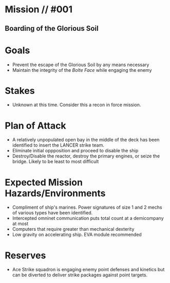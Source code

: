 # Mission // #001
## Boarding of the Glorious Soil
# Goals
- Prevent the escape of the Glorious Soil by any means necessary
- Maintain the integrity of the *Bolte Face* while engaging the enemy

# Stakes
- Unknown at this time. Consider this a recon in force mission.

# Plan of Attack
- A relatively unpopulated open bay in the middle of the deck has been identified to insert the LANCER strike team.
- Eliminate initial oppposition and proceed to disable the ship
- Destroy/Disable the reactor, destroy the primary engines, or seize the bridge. Likely to be least to most difficult

# Expected Mission Hazards/Environments
- Compliment of ship's marines. Power signatures of size 1 and 2 mechs of various types have been identified.
- Intercepted omninet communication puts total count at a demicompany at most
- Computers that require greater than mechanical dexterity
- Low gravity on accelerating ship. EVA module recommended 

# Reserves
- Ace Strike squadron is engaging enemy point defenses and kinetics but can be diverted to deliver strike packages against point targets.
